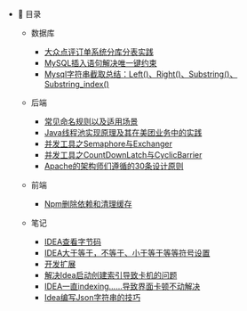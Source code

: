 - :memo: 目录
   - 数据库
     
       - [大众点评订单系统分库分表实践](/md/DataBase/大众点评订单系统分库分表实践.md)
       - [MySQL插入语句解决唯一键约束](/md/DataBase/MySQL插入语句解决唯一键约束.md)
       - [Mysql字符串截取总结：Left()、Right()、Substring()、Substring_index()](/md/DataBase/db001.md)  
   
   - 后端
   
       - [常见命名规则以及适用场景](/md/Java/db002.md)
       - [Java线程池实现原理及其在美团业务中的实践](/docs/md/Java/Java01.md)
       - [并发工具之Semaphore与Exchanger](/docs/md/Java/Java02.md)
       - [并发工具之CountDownLatch与CyclicBarrier](/docs/md/Java/Java03.md)
       - [Apache的架构师们遵循的30条设计原则](/docs/md/Java/Java04.md)
   
   - 前端
   
       - [Npm删除依赖和清理缓存](/md/Web/Npm删除依赖和清理缓存.md)
   
   - 笔记
       
       - [IDEA查看字节码](/md/Note/IDEA查看字节码.md)
       - [IDEA大于等于，不等于、小于等于等等符号设置](/md/Note/IDEA大于等于，不等于、小于等于等等符号设置.md)
       - [开发扩展](/md/Note/开发扩展.md)
       - [解决Idea启动创建索引导致卡机的问题](/md/Note/解决Idea启动创建索引导致卡机的问题.md)
       - [IDEA一直indexing......导致界面卡顿不动解决](/md/Note/IDEA一直indexing......导致界面卡顿不动解决.md)
       - [Idea编写Json字符串的技巧](/md/Note/Idea编写Json字符串的技巧.md)


